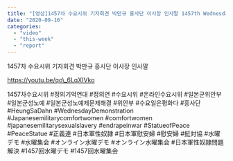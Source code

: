 ```yaml
---
title: "[영상]1457차 수요시위 기자회견 박만규 흥사단 이사장 인사말 1457th Wednesday Demonstration Press Conference HeungSaDahn Greeting"
date: "2020-09-16"
categories: 
  - "video"
  - "this-week"
  - "report"
---
```


1457차 수요시위 기자회견 박만규 흥사단 이사장 인사말

https://youtu.be/qo\_6LqXIVko

1457차수요시위 #정의기억연대 #정의연 #수요시위 #온라인수요시위 #일본군위안부 #일본군성노예 #일본군성노예제문제해결 #위안부 #수요일은평화다 #흥사단 #HeungSaDahn #WednesdayDemonstration #Japanesemilitarycomfortwomen #comfortwomen #japanesemilitarysexualslavery #endrapeinwar #StatueofPeace #PeaceStatue #正義連 #日本軍性奴隷 #日本軍慰安婦 #慰安婦 #挺対協 #水曜デモ #水曜集会 #オンライン水曜デモ #オンライン水曜集会 #日本軍性奴隷問題解決 #1457回水曜デモ #1457回水曜集会
